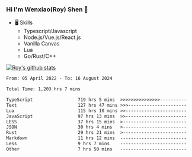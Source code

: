 ### Hi I'm Wenxiao(Roy) Shen 👋
- 🖥 Skills
  - Typescript/Javascript
  - Node.js/Vue.js/React.js
  - Vanilla Canvas
  - Lua
  - Go/Rust/C++

[![Roy's github stats](https://github-readme-stats.vercel.app/api?username=RoyShen12&show_icons=true&theme=radical&hide=prs,contribs)](https://github.com/anuraghazra/github-readme-stats)
<!--START_SECTION:waka-->

```txt
From: 05 April 2022 - To: 16 August 2024

Total Time: 1,203 hrs 7 mins

TypeScript                 719 hrs 5 mins  >>>>>>>>>>>>>>>----------   59.38 %
Text                       127 hrs 47 mins >>>----------------------   10.55 %
Lua                        115 hrs 10 mins >>-----------------------   09.51 %
JavaScript                 97 hrs 13 mins  >>-----------------------   08.03 %
LESS                       37 hrs 15 mins  >------------------------   03.08 %
JSON                       30 hrs 4 mins   >------------------------   02.48 %
Rust                       29 hrs 21 mins  >------------------------   02.42 %
Markdown                   11 hrs 12 mins  -------------------------   00.93 %
Less                       9 hrs 7 mins    -------------------------   00.75 %
Other                      7 hrs 50 mins   -------------------------   00.65 %
```

<!--END_SECTION:waka-->

